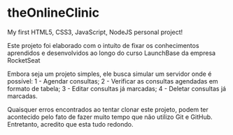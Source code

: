 # theOnlineClinic
My first HTML5, CSS3, JavaScript, NodeJS personal project!

Este projeto foi elaborado com o intuíto de fixar os conhecimentos aprendidos e desenvolvidos ao longo do curso LaunchBase 
da empresa RocketSeat

Embora seja um projeto simples, ele busca simular um servidor onde é possível:
1 - Agendar consultas;
2 - Verificar as consultas agendadas em formato de tabela;
3 - Editar consultas já marcadas;
4 - Deletar consultas já marcadas.

Quaisquer erros encontrados ao tentar clonar este projeto, podem ter acontecido pelo fato de fazer muito tempo que não utilizo
Git e GitHub. Entretanto, acredito que esta tudo redondo.
